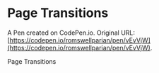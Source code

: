 # Page Transitions

A Pen created on CodePen.io. Original URL: [https://codepen.io/romswellparian/pen/vEvVjW](https://codepen.io/romswellparian/pen/vEvVjW).

Page Transitions
